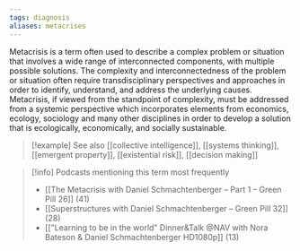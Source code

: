 ```yaml
---
tags: diagnosis
aliases: metacrises
---
```


Metacrisis is a term often used to describe a complex problem or situation that involves a wide range of interconnected components, with multiple possible solutions. The complexity and interconnectedness of the problem or situation often require transdisciplinary perspectives and approaches in order to identify, understand, and address the underlying causes. Metacrisis, if viewed from the standpoint of complexity, must be addressed from a systemic perspective which incorporates elements from economics, ecology, sociology and many other disciplines in order to develop a solution that is ecologically, economically, and socially sustainable.

> [!example] See also
> [[collective intelligence]], [[systems thinking]], [[emergent property]], [[existential risk]], [[decision making]]

> [!info] Podcasts mentioning this term most frequently
> * [[The Metacrisis with Daniel Schmachtenberger – Part 1 – Green Pill 26]] (41)
> * [[Superstructures with Daniel Schmachtenberger – Green Pill 32]] (28)
> * [["Learning to be in the world" Dinner&Talk @NAV with Nora Bateson & Daniel Schmachtenberger  HD1080p]] (13)